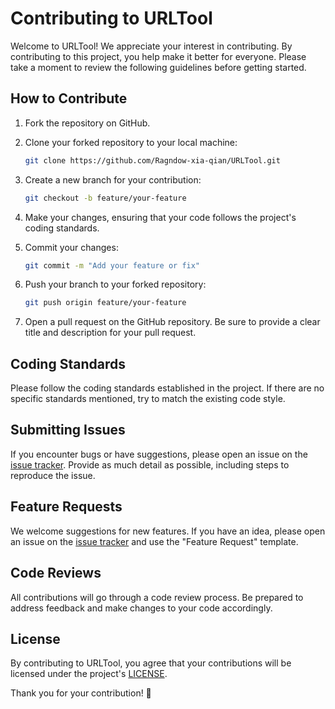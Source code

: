 # Contributing to URLTool

Welcome to URLTool! We appreciate your interest in contributing. By contributing to this project, you help make it better for everyone. Please take a moment to review the following guidelines before getting started.

## How to Contribute

1. Fork the repository on GitHub.
2. Clone your forked repository to your local machine:

    ```bash
    git clone https://github.com/Ragndow-xia-qian/URLTool.git
    ```

3. Create a new branch for your contribution:

    ```bash
    git checkout -b feature/your-feature
    ```

4. Make your changes, ensuring that your code follows the project's coding standards.

5. Commit your changes:

    ```bash
    git commit -m "Add your feature or fix"
    ```

6. Push your branch to your forked repository:

    ```bash
    git push origin feature/your-feature
    ```

7. Open a pull request on the GitHub repository. Be sure to provide a clear title and description for your pull request.

## Coding Standards

Please follow the coding standards established in the project. If there are no specific standards mentioned, try to match the existing code style.

## Submitting Issues

If you encounter bugs or have suggestions, please open an issue on the [issue tracker](https://github.com/Ragndow-xia-qian/URLTool/issues). Provide as much detail as possible, including steps to reproduce the issue.

## Feature Requests

We welcome suggestions for new features. If you have an idea, please open an issue on the [issue tracker](https://github.com/Ragndow-xia-qian/URLTool/issues) and use the "Feature Request" template.

## Code Reviews

All contributions will go through a code review process. Be prepared to address feedback and make changes to your code accordingly.

## License

By contributing to URLTool, you agree that your contributions will be licensed under the project's [LICENSE](LICENSE).

Thank you for your contribution! 🚀
